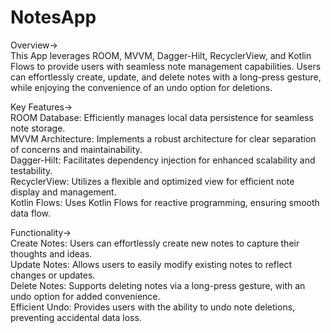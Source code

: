 # NotesApp

Overview->                                                                                                                                             
This App leverages ROOM, MVVM, Dagger-Hilt, RecyclerView, and Kotlin Flows to provide users with seamless note management capabilities. Users can effortlessly create, update, and delete notes with a long-press gesture, while enjoying the convenience of an undo option for deletions.

Key Features->               
ROOM Database: Efficiently manages local data persistence for seamless note storage.         
MVVM Architecture: Implements a robust architecture for clear separation of concerns and maintainability.      
Dagger-Hilt: Facilitates dependency injection for enhanced scalability and testability.      
RecyclerView: Utilizes a flexible and optimized view for efficient note display and management.    
Kotlin Flows: Uses Kotlin Flows for reactive programming, ensuring smooth data flow.    

Functionality->             
Create Notes: Users can effortlessly create new notes to capture their thoughts and ideas.       
Update Notes: Allows users to easily modify existing notes to reflect changes or updates.     
Delete Notes: Supports deleting notes via a long-press gesture, with an undo option for added convenience.     
Efficient Undo: Provides users with the ability to undo note deletions, preventing accidental data loss.      
